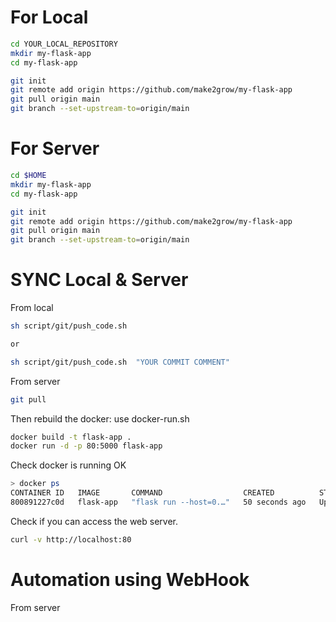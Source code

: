 # For Local

```bash
cd YOUR_LOCAL_REPOSITORY
mkdir my-flask-app
cd my-flask-app

git init
git remote add origin https://github.com/make2grow/my-flask-app
git pull origin main
git branch --set-upstream-to=origin/main
```

# For Server

```bash
cd $HOME
mkdir my-flask-app
cd my-flask-app

git init
git remote add origin https://github.com/make2grow/my-flask-app
git pull origin main
git branch --set-upstream-to=origin/main
```

# SYNC Local & Server
From local

```bash
sh script/git/push_code.sh  

or

sh script/git/push_code.sh  "YOUR COMMIT COMMENT"
```

From server

```bash
git pull
```

Then rebuild the docker: use docker-run.sh

```bash
docker build -t flask-app .
docker run -d -p 80:5000 flask-app
```

Check docker is running OK
```bash
> docker ps
CONTAINER ID   IMAGE       COMMAND                  CREATED          STATUS          PORTS                                     NAMES
800891227c0d   flask-app   "flask run --host=0.…"   50 seconds ago   Up 49 seconds   
```

Check if you can access the web server.

```bash
curl -v http://localhost:80
```

# Automation using WebHook

From server
